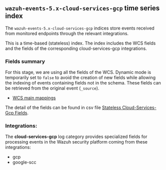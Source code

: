 ## `wazuh-events-5.x-cloud-services-gcp` time series index

The `wazuh-events-5.x-cloud-services-gcp` indices store events received from monitored endpoints through the relevant integrations.

This is a time-based (stateless) index. The index includes the WCS fields and the fields of the corresponding cloud-services-gcp integrations.

### Fields summary

For this stage, we are using all the fields of the WCS. Dynamic mode is temporarily set to `false` to avoid the creation of new fields while allowing the indexing of events containing fields not in the schema. These fields can be retrieved from the original event (`_source`).

- [WCS main mappings](../../stateless/docs/fields.csv)

The detail of the fields can be found in csv file [Stateless Cloud-Services-Gcp Fields](fields.csv).

### Integrations:

The **cloud-services-gcp** log category provides specialized fields for processing events in the Wazuh security platform coming from these integrations:
- gcp
- google-scc
